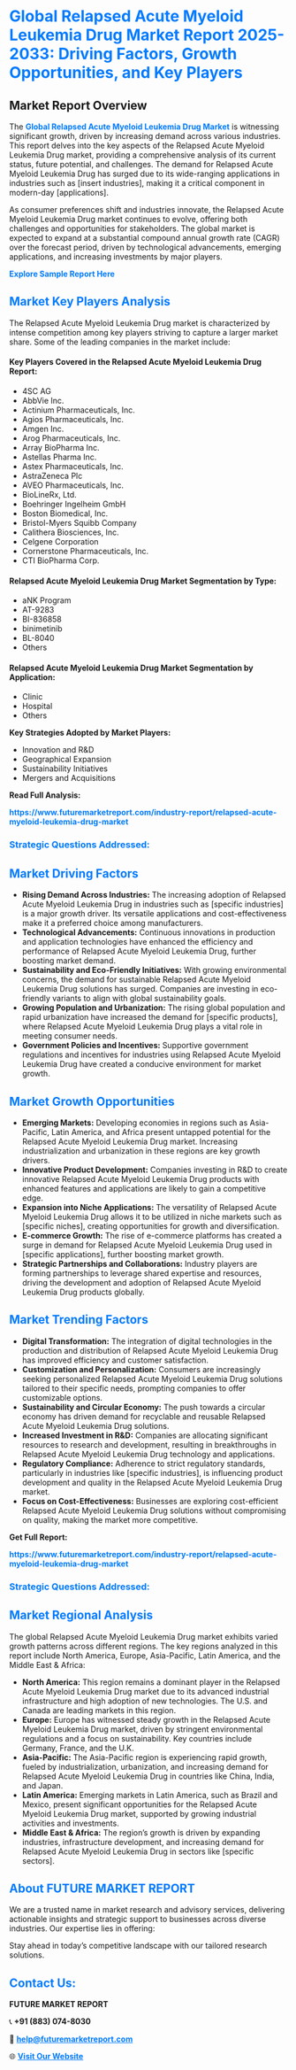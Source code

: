 <h1 style="color: #007BFF;">Global Relapsed Acute Myeloid Leukemia Drug Market Report 2025-2033: Driving Factors, Growth Opportunities, and Key Players</h1>

<section id="overview">
<h2>Market Report Overview</h2>
<p>The <a href="https://www.futuremarketreport.com/industry-report/relapsed-acute-myeloid-leukemia-drug-market" style="color: #007BFF; text-decoration: none;"><strong>Global Relapsed Acute Myeloid Leukemia Drug Market</strong></a> is witnessing significant growth, driven by increasing demand across various industries. This report delves into the key aspects of the Relapsed Acute Myeloid Leukemia Drug market, providing a comprehensive analysis of its current status, future potential, and challenges. The demand for Relapsed Acute Myeloid Leukemia Drug has surged due to its wide-ranging applications in industries such as [insert industries], making it a critical component in modern-day [applications].</p>
<p>As consumer preferences shift and industries innovate, the Relapsed Acute Myeloid Leukemia Drug market continues to evolve, offering both challenges and opportunities for stakeholders. The global market is expected to expand at a substantial compound annual growth rate (CAGR) over the forecast period, driven by technological advancements, emerging applications, and increasing investments by major players.</p>
</section>

<section id="overview">
<p><a href="https://www.futuremarketreport.com/request-sample/reportId=52606" style="color: #007BFF; text-decoration: none;"><strong>Explore Sample Report Here</strong></a></p>
</section>

<section id="key-players">
<h2 style="color: #007BFF;">Market Key Players Analysis</h2>
<p>The Relapsed Acute Myeloid Leukemia Drug market is characterized by intense competition among key players striving to capture a larger market share. Some of the leading companies in the market include:</p>
<h4>Key Players Covered in the Relapsed Acute Myeloid Leukemia Drug Report:</h4>
<ul><li>4SC AG</li><li>AbbVie Inc.</li><li>Actinium Pharmaceuticals, Inc.</li><li>Agios Pharmaceuticals, Inc.</li><li>Amgen Inc.</li><li>Arog Pharmaceuticals, Inc.</li><li>Array BioPharma Inc.</li><li>Astellas Pharma Inc.</li><li>Astex Pharmaceuticals, Inc.</li><li>AstraZeneca Plc</li><li>AVEO Pharmaceuticals, Inc.</li><li>BioLineRx, Ltd.</li><li>Boehringer Ingelheim GmbH</li><li>Boston Biomedical, Inc.</li><li>Bristol-Myers Squibb Company</li><li>Calithera Biosciences, Inc.</li><li>Celgene Corporation</li><li>Cornerstone Pharmaceuticals, Inc.</li><li>CTI BioPharma Corp.</li></ul>
<h4>Relapsed Acute Myeloid Leukemia Drug Market Segmentation by Type:</h4>
<ul><li>aNK Program</li><li>AT-9283</li><li>BI-836858</li><li>binimetinib</li><li>BL-8040</li><li>Others</li></ul>

<h4>Relapsed Acute Myeloid Leukemia Drug Market Segmentation by Application:</h4>
<ul><li>Clinic</li><li>Hospital</li><li>Others</li></ul>
<p><strong>Key Strategies Adopted by Market Players:</strong></p>
<ul>
<li>Innovation and R&D</li>
<li>Geographical Expansion</li>
<li>Sustainability Initiatives</li>
<li>Mergers and Acquisitions</li>
</ul>
</section>

<section>
<p><strong>Read Full Analysis: </strong></p><a href="https://www.futuremarketreport.com/industry-report/relapsed-acute-myeloid-leukemia-drug-market" style="color: #007BFF; text-decoration: none;"><strong>https://www.futuremarketreport.com/industry-report/relapsed-acute-myeloid-leukemia-drug-market</strong></a>
<h3 style="color: #007BFF;">Strategic Questions Addressed:</h3>
</section>

<section id="driving-factors">
<h2 style="color: #007BFF;">Market Driving Factors</h2>
<ul>
<li><strong>Rising Demand Across Industries:</strong> The increasing adoption of Relapsed Acute Myeloid Leukemia Drug in industries such as [specific industries] is a major growth driver. Its versatile applications and cost-effectiveness make it a preferred choice among manufacturers.</li>
<li><strong>Technological Advancements:</strong> Continuous innovations in production and application technologies have enhanced the efficiency and performance of Relapsed Acute Myeloid Leukemia Drug, further boosting market demand.</li>
<li><strong>Sustainability and Eco-Friendly Initiatives:</strong> With growing environmental concerns, the demand for sustainable Relapsed Acute Myeloid Leukemia Drug solutions has surged. Companies are investing in eco-friendly variants to align with global sustainability goals.</li>
<li><strong>Growing Population and Urbanization:</strong> The rising global population and rapid urbanization have increased the demand for [specific products], where Relapsed Acute Myeloid Leukemia Drug plays a vital role in meeting consumer needs.</li>
<li><strong>Government Policies and Incentives:</strong> Supportive government regulations and incentives for industries using Relapsed Acute Myeloid Leukemia Drug have created a conducive environment for market growth.</li>
</ul>
</section>

<section id="growth-opportunities">
<h2 style="color: #007BFF;">Market Growth Opportunities</h2>
<ul>
<li><strong>Emerging Markets:</strong> Developing economies in regions such as Asia-Pacific, Latin America, and Africa present untapped potential for the Relapsed Acute Myeloid Leukemia Drug market. Increasing industrialization and urbanization in these regions are key growth drivers.</li>
<li><strong>Innovative Product Development:</strong> Companies investing in R&D to create innovative Relapsed Acute Myeloid Leukemia Drug products with enhanced features and applications are likely to gain a competitive edge.</li>
<li><strong>Expansion into Niche Applications:</strong> The versatility of Relapsed Acute Myeloid Leukemia Drug allows it to be utilized in niche markets such as [specific niches], creating opportunities for growth and diversification.</li>
<li><strong>E-commerce Growth:</strong> The rise of e-commerce platforms has created a surge in demand for Relapsed Acute Myeloid Leukemia Drug used in [specific applications], further boosting market growth.</li>
<li><strong>Strategic Partnerships and Collaborations:</strong> Industry players are forming partnerships to leverage shared expertise and resources, driving the development and adoption of Relapsed Acute Myeloid Leukemia Drug products globally.</li>
</ul>
</section>

<section id="trending-factors">
<h2 style="color: #007BFF;">Market Trending Factors</h2>
<ul>
<li><strong>Digital Transformation:</strong> The integration of digital technologies in the production and distribution of Relapsed Acute Myeloid Leukemia Drug has improved efficiency and customer satisfaction.</li>
<li><strong>Customization and Personalization:</strong> Consumers are increasingly seeking personalized Relapsed Acute Myeloid Leukemia Drug solutions tailored to their specific needs, prompting companies to offer customizable options.</li>
<li><strong>Sustainability and Circular Economy:</strong> The push towards a circular economy has driven demand for recyclable and reusable Relapsed Acute Myeloid Leukemia Drug solutions.</li>
<li><strong>Increased Investment in R&D:</strong> Companies are allocating significant resources to research and development, resulting in breakthroughs in Relapsed Acute Myeloid Leukemia Drug technology and applications.</li>
<li><strong>Regulatory Compliance:</strong> Adherence to strict regulatory standards, particularly in industries like [specific industries], is influencing product development and quality in the Relapsed Acute Myeloid Leukemia Drug market.</li>
<li><strong>Focus on Cost-Effectiveness:</strong> Businesses are exploring cost-efficient Relapsed Acute Myeloid Leukemia Drug solutions without compromising on quality, making the market more competitive.</li>
</ul>
</section>

<section>
<p><strong>Get Full Report: </strong></p><a href="https://www.futuremarketreport.com/industry-report/relapsed-acute-myeloid-leukemia-drug-market" style="color: #007BFF; text-decoration: none;"><strong>https://www.futuremarketreport.com/industry-report/relapsed-acute-myeloid-leukemia-drug-market</strong></a>
<h3 style="color: #007BFF;">Strategic Questions Addressed:</h3>
</section>


<section id="regional-analysis">
<h2 style="color: #007BFF;">Market Regional Analysis</h2>
<p>The global Relapsed Acute Myeloid Leukemia Drug market exhibits varied growth patterns across different regions. The key regions analyzed in this report include North America, Europe, Asia-Pacific, Latin America, and the Middle East & Africa:</p>
<ul>
<li><strong>North America:</strong> This region remains a dominant player in the Relapsed Acute Myeloid Leukemia Drug market due to its advanced industrial infrastructure and high adoption of new technologies. The U.S. and Canada are leading markets in this region.</li>
<li><strong>Europe:</strong> Europe has witnessed steady growth in the Relapsed Acute Myeloid Leukemia Drug market, driven by stringent environmental regulations and a focus on sustainability. Key countries include Germany, France, and the U.K.</li>
<li><strong>Asia-Pacific:</strong> The Asia-Pacific region is experiencing rapid growth, fueled by industrialization, urbanization, and increasing demand for Relapsed Acute Myeloid Leukemia Drug in countries like China, India, and Japan.</li>
<li><strong>Latin America:</strong> Emerging markets in Latin America, such as Brazil and Mexico, present significant opportunities for the Relapsed Acute Myeloid Leukemia Drug market, supported by growing industrial activities and investments.</li>
<li><strong>Middle East & Africa:</strong> The region’s growth is driven by expanding industries, infrastructure development, and increasing demand for Relapsed Acute Myeloid Leukemia Drug in sectors like [specific sectors].</li>
</ul>
</section>

<footer>
<h2 style="color: #007BFF;">About FUTURE MARKET REPORT</h2>
<p>We are a trusted name in market research and advisory services, delivering actionable insights and strategic support to businesses across diverse industries. Our expertise lies in offering:</p>

<p>Stay ahead in today’s competitive landscape with our tailored research solutions.</p>

<h2 style="color: #007BFF;">Contact Us:</h2>
<p><strong>FUTURE MARKET REPORT</strong></p>
<p>📞 <strong>+91 (883) 074-8030</strong></p>
<p>📧 <strong><a href="mailto:help@futuremarketreport.com" style="color: #007BFF;">help@futuremarketreport.com</a></strong></p>
<p>🌐 <strong><a href="https://www.futuremarketreport.com/" style="color: #007BFF;">Visit Our Website</a></strong></p>
</footer>